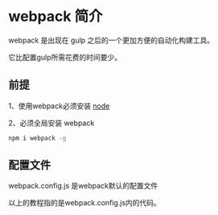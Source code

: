 # webpack 简介

webpack 是出现在 gulp 之后的一个更加方便的自动化构建工具。

它比配置gulp所需花费的时间要少。

## 前提
1、使用webpack必须安装 [node](https://nodejs.org/en/)

2、必须全局安装 webpack

```bash
npm i webpack -g
```

## 配置文件
webpack.config.js 是webpack默认的配置文件

以上的教程指的是webpack.config.js内的代码。